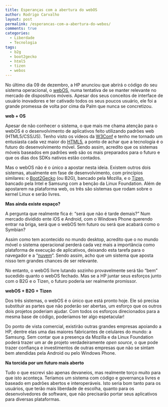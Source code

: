 ```yaml
---
title: Esperanças com a abertura do webOS
author: Rodrigo Carvalho
layout: post
permalink: /esperancas-com-a-abertura-do-webos/
comments: true
categories:
  - Liberdade
  - Tecnologia
tags:
  - b2g
  - boot2gecko
  - html5
  - tizen
  - webos
---
```

No último dia 09 de dezembro, a HP anunciou que abrirá o código do seu sistema operacional, o <a title="webOS na Wikipédia" href="http://en.wikipedia.org/wiki/WebOS" target="_blank">webOS</a>, numa tentativa de se manter relevante no mercado de dispositivos móveis. Apesar dos seus conceitos de interface de usuário inovadores e ter cativado todos os seus poucos usuário, ele foi a grande promessa de volta por cima da Palm que nunca se concretizou.

**web + OS**

Apesar de não conhecer o sistema, o que mais me chama atenção para o webOS é o desenvolvimento de aplicativos feito utilizando padrões web (HTML5/CSS/JS). Tenho visto os vídeos da <a title="W3Conf" href="http://www.w3.org/conf/" target="_blank">W3Conf</a> e tenho me tornado um entusiasta cada vez maior do <a title="HTML5 na Wikipédia" href="http://pt.wikipedia.org/wiki/HTML5" target="_blank">HTML5</a>, a ponto de achar que a tecnologia é o futuro do desenvolvimento móvel. Sendo assim, acredito que os sistemas móveis baseados em padrões web são os mais preparados para o futuro e que os dias dos SDKs nativos estão contados.

Mas o webOS não é o único a apostar nesta ideia. Existem outros dois sistemas, atualmente em fase de desenvolvimento, com princípios similares: o <a title="Site do Boot2Gecko" href="https://wiki.mozilla.org/B2G" target="_blank">Boot2Gecko</a> (ou B2G), bancado pela Mozilla, e o <a title="Site do Tizen" href="http://tizen.org" target="_blank">Tizen</a>, bancado pela Intel e Samsung com a benção da Linux Foundation. Além de apostarem na plataforma web, os três são sistemas que rodam sobre o kernel Linux e serão livres.

**Mas ainda existe espaço?**

A pergunta que realmente fica é: &#8220;será que não é tarde demais?&#8221; Num mercado dividido ente iOS e Android, com o Windows Phone querendo entrar na briga, será que o webOS tem futuro ou será que acabará como o Symbian?

Assim como tem acontecido no mundo desktop, acredito que o no mundo móvel o sistema operacional perderá cada vez mais a importância como plataforma de execução de aplicativos, deixando esta tarefa para o navegador e a &#8220;<a title="Computação em nuvem na Wikipédia" href="http://pt.wikipedia.org/wiki/Computa%C3%A7%C3%A3o_em_nuvem" target="_blank">nuvem</a>&#8220;. Sendo assim, acho que um sistema que aposta nisso tem grandes chances de ser relevante.

No entanto, o webOS livre lutando sozinho provavelmente será tão &#8220;bem&#8221; sucedido quanto o webOS fechado. Mas se a HP juntar seus esforços junto com o B2G e o Tizen, o futuro poderia ser realmente promissor.

**webOS + B2G + Tizen**

Dos três sistemas, o webOS é o único que está pronto hoje. Ele só precisa substituir as partes que não poderão ser abertas, um esforço que os outros dois projetos poderiam ajudar. Com todos os esforços direcionados para a mesma base de código, poderíamos ter algo espetacular!

Do ponto de vista comercial, existirão outras grandes empresas apoiando a HP, dentre elas uma das maiores fabricantes de celulares do mundo: a Samsung. Sem contar que a presença da Mozilla e da Linux Foundation poderá trazer um ar de projeto verdadeiramente *open source*, o que pode trazer confiança e investimentos de outras empresas que não se sintam bem atendidas pela Android ou pelo Windows Phone.

**Na torcida por um futuro mais aberto**

Tudo o que escrevi são apenas devaneios, mas realmente torço muito para que isto aconteça. Teríamos um sistema com código e governança livres e baseado em padrões abertos e interoperáveis. Isto seria bom tanto para os usuários, que terão mais liberdade de escolha, quanto para os desenvolvedores de software, que não precisarão portar seus aplicativos para diversas plataformas.
